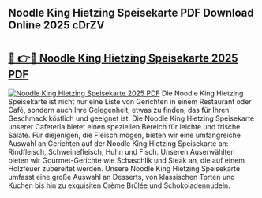 ## Noodle King Hietzing Speisekarte PDF Download Online 2025 cDrZV

# <h2><a href="http://gc6s9eo.nevu.top/?p=Noodle+King+Hietzing+Speisekarte">🔗 👉🔴 Noodle King Hietzing Speisekarte 2025 PDF</a></h2>

[![Noodle King Hietzing Speisekarte 2025 PDF](https://i.imgur.com/dBaPXMq.png)](http://gc6s9eo.nevu.top/?p=Noodle+King+Hietzing+Speisekarte)
Die Noodle King Hietzing Speisekarte ist nicht nur eine Liste von Gerichten in einem Restaurant oder Café, sondern auch Ihre Gelegenheit, etwas zu finden, das für Ihren Geschmack köstlich und geeignet ist. Die Noodle King Hietzing Speisekarte unserer Cafeteria bietet einen speziellen Bereich für leichte und frische Salate. Für diejenigen, die Fleisch mögen, bieten wir eine umfangreiche Auswahl an Gerichten auf der Noodle King Hietzing Speisekarte an: Rindfleisch, Schweinefleisch, Huhn und Fisch. Unseren Auserwählten bieten wir Gourmet-Gerichte wie Schaschlik und Steak an, die auf einem Holzfeuer zubereitet werden. Unsere Noodle King Hietzing Speisekarte umfasst eine große Auswahl an Desserts, von klassischen Torten und Kuchen bis hin zu exquisiten Crème Brûlée und Schokoladennudeln.
